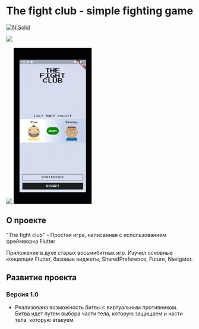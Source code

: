 # The fight club - simple fighting game

 [![N|Solid](https://storage.googleapis.com/cms-storage-bucket/6a07d8a62f4308d2b854.svg)](https://flutter.dev/)
 
 [<img src="https://storage.googleapis.com/cms-storage-bucket/6a07d8a62f4308d2b854.svg"  width="50">](https://flutter.dev/)
 
 <img src= />

<img src="https://github.com/RNOVOSELOV/flutter_fight_club/blob/main/resources/fc.gif"  width="210" height="420" />

## О проекте

"The fight club" - Простая игра, написанная с использованием фреймворка Flutter

Приложение в духе старых восьмибитных игр. Изучил основные концепции Flutter, базовые виджеты, SharedPreference, Future, Navigator.

## Развитие проекта

### Версия 1.0

- Реализована возможность битвы с виртуальным противником. Битва идет путем выбора части тела, которую защищаем и части тела, которую атакуем.

